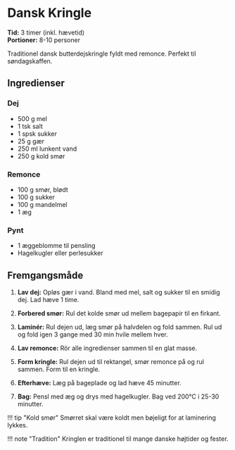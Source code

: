 # Dansk Kringle

**Tid:** 3 timer (inkl. hævetid)  
**Portioner:** 8-10 personer

Traditionel dansk butterdejskringle fyldt med remonce. Perfekt til søndagskaffen.

## Ingredienser

### Dej
- 500 g mel
- 1 tsk salt
- 1 spsk sukker
- 25 g gær
- 250 ml lunkent vand
- 250 g kold smør

### Remonce
- 100 g smør, blødt
- 100 g sukker
- 100 g mandelmel
- 1 æg

### Pynt
- 1 æggeblomme til pensling
- Hagelkugler eller perlesukker

## Fremgangsmåde

1. **Lav dej:** Opløs gær i vand. Bland med mel, salt og sukker til en smidig dej. Lad hæve 1 time.

2. **Forbered smør:** Rul det kolde smør ud mellem bagepapir til en firkant.

3. **Laminér:** Rul dejen ud, læg smør på halvdelen og fold sammen. Rul ud og fold igen 3 gange med 30 min hvile mellem hver.

4. **Lav remonce:** Rör alle ingredienser sammen til en glat masse.

5. **Form kringle:** Rul dejen ud til rektangel, smør remonce på og rul sammen. Form til en kringle.

6. **Efterhæve:** Læg på bageplade og lad hæve 45 minutter.

7. **Bag:** Pensl med æg og drys med hagelkugler. Bag ved 200°C i 25-30 minutter.

!!! tip "Kold smør"
    Smørret skal være koldt men bøjeligt for at laminering lykkes.

!!! note "Tradition"
    Kringlen er traditionel til mange danske højtider og fester.